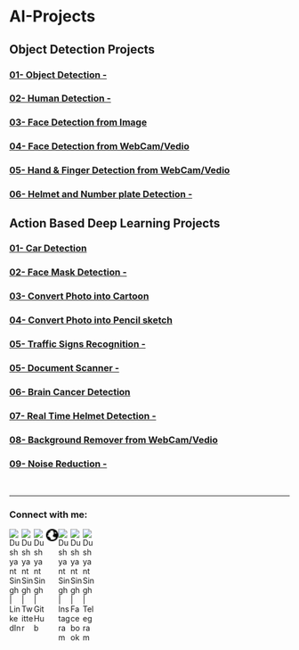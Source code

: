 # AI-Projects

## Object Detection Projects
### [01- Object Detection -](https://github.com/Dushyantsingh-ds/ai-projects/tree/main/Projects/)
### [02- Human Detection -](https://github.com/Dushyantsingh-ds/ai-projects/tree/main/Projects/)
### [03- Face Detection from Image](https://github.com/Dushyantsingh-ds/ai-projects/tree/main/Projects/Face%20Detection%20from%20Image)
### [04- Face Detection from WebCam/Vedio](https://github.com/Dushyantsingh-ds/ai-projects/tree/main/Projects/Face%20Detection%20from%20WebCam)
### [05- Hand & Finger Detection from WebCam/Vedio](https://github.com/Dushyantsingh-ds/ai-projects/tree/main/Projects/Finger%20%26%20Hand%20Tracking)
### [06- Helmet and Number plate Detection -](https://github.com/Dushyantsingh-ds/ai-projects/tree/main/Projects/)

## Action Based Deep Learning Projects
### [01- Car Detection](https://github.com/Dushyantsingh-ds/ai-projects/tree/main/Projects/01-%20Car%20Detection)
### [02- Face Mask Detection -](https://github.com/Dushyantsingh-ds/ai-projects/tree/main/Projects/02-%20Face%20Mask%20Detection)
### [03- Convert Photo into Cartoon ](https://github.com/Dushyantsingh-ds/ai-projects/tree/main/Projects/03-%20Convert%20Photo%20into%20Cartoon)
### [04- Convert Photo into Pencil sketch ](https://github.com/Dushyantsingh-ds/ai-projects/tree/main/Projects/04-%20Convert%20Photo%20into%20Pencil%20sketch)
### [05- Traffic Signs Recognition -](https://github.com/Dushyantsingh-ds/ai-projects/tree/main/Projects/)
### [05- Document Scanner -](https://github.com/Dushyantsingh-ds/ai-projects/tree/main/Projects/)
### [06- Brain Cancer Detection ](https://github.com/Dushyantsingh-ds/ai-projects/tree/main/Projects/06-%20Brain%20Cancer%20Detection)
### [07- Real Time Helmet Detection -](https://github.com/Dushyantsingh-ds/ai-projects/tree/main/Projects/)
### [08- Background Remover from WebCam/Vedio ](https://github.com/Dushyantsingh-ds/ai-projects/tree/main/Projects/Background%20Remover%20from%20WebCamVedio)
### [09- Noise Reduction -](https://github.com/Dushyantsingh-ds/ai-projects/tree/main/Projects/Noise%20Reduction)

<br/>
<hr/>


### Connect with me:

[<img align="left" alt="Dushyant Singh | LinkedIn" width="22px" src="https://cdn.jsdelivr.net/npm/simple-icons@v3/icons/linkedin.svg" />][linkedin]
[<img align="left" alt="Dushyant Singh | Twitter" width="22px" src="https://cdn.jsdelivr.net/npm/simple-icons@v3/icons/twitter.svg" />][twitter]
[<img align="left" alt="Dushyant Singh | GitHub" width="22px" src="https://cdn.jsdelivr.net/npm/simple-icons@v3/icons/medium.svg" />][github]
[<img align="left" alt="Dushyant Singh | Medium" width="22px" src="https://raw.githubusercontent.com/iconic/open-iconic/master/svg/globe.svg" />][medium]
[<img align="left" alt="Dushyant Singh | Instagram" width="22px" src="https://cdn.jsdelivr.net/npm/simple-icons@v3/icons/instagram.svg" />][instagram]
[<img align="left" alt="Dushyant Singh | Facebook" width="22px" src="https://cdn.jsdelivr.net/npm/simple-icons@v3/icons/facebook.svg" />][facebook]
[<img align="left" alt="Dushyant Singh | Telegram" width="22px" src="https://cdn.jsdelivr.net/npm/simple-icons@v3/icons/telegram.svg" />][telegram]

<br />

[medium]: https://dushyantsingh-ds.medium.com/
[linkedin]: https://linkedin.com/in/dushyantsingh-ds/
[instagram]: https://www.instagram.com/dushyantsingh.ds/
[twitter]: https://twitter.com/dushyantsingh_d
[facebook]: https://www.facebook.com/dushyantsingh.india
[github]: https://github.com/Dushyantsingh-ds
[telegram]: https://t.me/dushyantsingh_d
